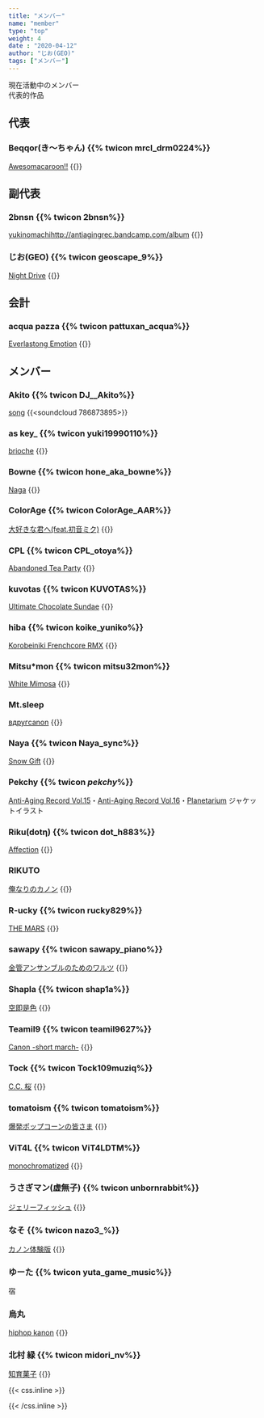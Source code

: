 ```yaml
---
title: "メンバー"
name: "member"
type: "top"
weight: 4
date : "2020-04-12"
author: "じお(GEO)"
tags: ["メンバー"]
---
```



現在活動中のメンバー  
 代表的作品

## 代表

### Beqqor(き～ちゃん) {{% twicon mrcl_drm0224%}}  

 [Awesomacaroon!!](https://antiagingrec.bandcamp.com/track/awesomacaroon)
{{<bandcamp album="4101696388" track="3888623764" href="http://antiagingrec.bandcamp.com/album/assorted-box" tracktitle="Awesomacaroon!!">}}

## 副代表

### 2bnsn {{% twicon 2bnsn%}}  

 [yukinomachi](https://antiagingrec.bandcamp.com/track/yukinomachi)http://antiagingrec.bandcamp.com/album
{{<bandcamp album="1417168045" track="1110710900" href="http://antiagingrec.bandcamp.com/album/anti-aging-record-vol-18" tracktitle="yukinomachi">}}

### じお(GEO) {{% twicon geoscape_9%}}  

 [Night Drive](https://antiagingrec.bandcamp.com/track/night-drive)
 {{<bandcamp album="4177004001" track="900890243" href="http://antiagingrec.bandcamp.com/album/anti-aging-record-vol-17" tracktitle="Night Drive">}}
 
 
## 会計 

### acqua pazza {{% twicon pattuxan_acqua%}}  

 [Everlastong Emotion](https://antiagingrec.bandcamp.com/track/Everlasting-Emotion) 
{{<bandcamp album="1417168045" track="2104415913" href="/anti-aging-record-vol-18" tracktitle="Everlasting Emotion">}} 

## メンバー

### Akito {{% twicon DJ__Akito%}}  

 [song](URL)
{{<soundcloud 786873895>}}


### as key_ {{% twicon yuki19990110%}}  

 [brioche](https://antiagingrec.bandcamp.com/track/brioche-2)
{{<bandcamp album="4101696388" track="3018294981" href="http://antiagingrec.bandcamp.com/album/assorted-box" tracktitle="brioche">}}

### Bowne {{% twicon hone_aka_bowne%}}  

 [Naga](https://antiagingrec.bandcamp.com/track/naga)
 {{<bandcamp album="1417168045" track="3251485584" href="http://antiagingrec.bandcamp.com/album/anti-aging-record-vol-18" tracktitle="Naga">}}
 
### ColorAge {{% twicon ColorAge_AAR%}}  

 [大好きな君へ​(​feat​.​初音ミク)](https://antiagingrec.bandcamp.com/track/feat)
 {{<bandcamp album="4101696388" track="3666069202" href="http://antiagingrec.bandcamp.com/album/assorted-box" tracktitle=" ">}}

### CPL {{% twicon CPL_otoya%}}  

 [Abandoned Tea Party](https://antiagingrec.bandcamp.com/track/abandoned-tea-party)
 {{<bandcamp album="4101696388" track="2302843939" href="http://antiagingrec.bandcamp.com/album/assorted-box" tracktitle="大好きな君へ​(​feat​.​初音ミク)">}}

### kuvotas {{% twicon KUVOTAS%}}  

 [Ultimate Chocolate Sundae](https://antiagingrec.bandcamp.com/track/ultimate-chocolate-sundae)
 {{<bandcamp album="4101696388" track="644024926/" href="http://antiagingrec.bandcamp.com/album/assorted-box" tracktitle="Ultimate Chocolate Sundae">}}

### hiba {{% twicon koike_yuniko%}}  

 [Korobeiniki Frenchcore RMX](https://antiagingrec.bandcamp.com/track/korobeiniki-frenchcore-rmx)
 {{<bandcamp album="4177004001" track="1364787918" href="http://antiagingrec.bandcamp.com/album/anti-aging-record-vol-17" tracktitle="Korobeiniki Frenchcore RMX">}}

### Mitsu*mon {{% twicon mitsu32mon%}}  

 [White Mimosa](https://antiagingrec.bandcamp.com/track/white-mimosa)
 {{<bandcamp album="4039323283" track="3267759035" href="http://antiagingrec.bandcamp.com/album/cocktails" tracktitle="White Mimosa">}}

### Mt.sleep   
 [вдругcanon](https://antiagingrec.bandcamp.com/track/canon)
 {{<bandcamp album="2930736149" track="3325615210" href="http://antiagingrec.bandcamp.com/album/canon-remix-compilation" tracktitle="вдругcanon">}}

### Naya {{% twicon Naya_sync%}}  

 [Snow Gift](https://antiagingrec.bandcamp.com/track/snow-gift)
 {{<bandcamp album="1417168045" track="2707353220" href="http://antiagingrec.bandcamp.com/album/anti-aging-record-vol-18" tracktitle="Snow Gift">}}

### Pekchy {{% twicon _pekchy_%}}  

 [Anti-Aging Record Vol.15](http://aar.lolipop.jp/m3-2018f.html)・[Anti-Aging Record Vol.16](https://antiagingrec.bandcamp.com/album/anti-aging-record-vol-16)・[Planetarium](https://antiagingrec.bandcamp.com/album/planetarium) ジャケットイラスト

### Riku(dotη) {{% twicon dot_h883%}}  

 [Affection](https://antiagingrec.bandcamp.com/track/affection)
 {{<bandcamp album="1417168045" track="3973498610" href="http://antiagingrec.bandcamp.com/album/anti-aging-record-vol-18" tracktitle="Affection">}}

### RIKUTO  
 [俺なりのカノン](https://antiagingrec.bandcamp.com/track/--9)
 {{<bandcamp album="2930736149" track="1181785156" href="http://antiagingrec.bandcamp.com/album/canon-remix-compilation" tracktitle="俺なりのカノン">}}

### R-ucky {{% twicon rucky829%}}  

 [THE MARS](https://antiagingrec.bandcamp.com/track/the-mars)
 {{<bandcamp album="2213291021" track="1944620109" href="http://antiagingrec.bandcamp.com/album/planetarium" tracktitle="THE MARS">}}

### sawapy {{% twicon sawapy_piano%}}  

 [金管アンサンブルのためのワルツ](https://antiagingrec.bandcamp.com/track/--6)
 {{<bandcamp album="2930736149" track="4085631069" href="http://antiagingrec.bandcamp.com/album/canon-remix-compilation" tracktitle="金管アンサンブルのためのワルツ">}}

### Shapla {{% twicon shap1a%}}   
 [空即是色](https://antiagingrec.bandcamp.com/track/--11)
 {{<bandcamp album="2213291021" track="2468654683" href="http://antiagingrec.bandcamp.com/album/planetarium" tracktitle="空即是色">}}

### Teamil9 {{% twicon teamil9627%}}  

 [Canon -short march-](https://antiagingrec.bandcamp.com/track/canon-short-march)
 {{<bandcamp album="2930736149" track="619777259/" href="http://antiagingrec.bandcamp.com/album/canon-remix-compilation" tracktitle="Canon -short march-">}}

### Tock {{% twicon Tock109muziq%}}  

 [C​.​C. 桜](https://antiagingrec.bandcamp.com/track/c-c)
 {{<bandcamp album="4039323283" track="1217600246" href="http://antiagingrec.bandcamp.com/album/cocktails" tracktitle="C​.​C. 桜">}}

### tomatoism {{% twicon tomatoism%}}  

 [爆発ポップコーンの皆さま](https://antiagingrec.bandcamp.com/track/-)
 {{<bandcamp album="4047585227" track="1079099356" href="http://antiagingrec.bandcamp.com/album/vol-155-hardcore-compilation" tracktitle="爆発ポップコーンの皆さま">}}

### ViT4L {{% twicon ViT4LDTM%}}  

 [monochromatized](https://antiagingrec.bandcamp.com/track/monochromatized)
 {{<bandcamp album="1417168045" track="1985702066" href="http://antiagingrec.bandcamp.com/album/anti-aging-record-vol-18" tracktitle="monochromatized">}}

### うさぎマン(虚無子) {{% twicon unbornrabbit%}}  

 [ジェリーフィッシュ](https://antiagingrec.bandcamp.com/track/--14)
 {{<bandcamp album="1417168045" track="1793355690" href="http://antiagingrec.bandcamp.com/album/anti-aging-record-vol-18" tracktitle="ジェリーフィッシュ">}}
 
### なそ {{% twicon nazo3_%}}  

 [カノン体験版](https://antiagingrec.bandcamp.com/track/--8)
 {{<bandcamp album="2930736149" track="147131222/" href="http://antiagingrec.bandcamp.com/album/canon-remix-compilation" tracktitle="カノン体験版">}}
 

### ゆーた {{% twicon yuta_game_music%}}  
 宿

### 烏丸
 [hiphop kanon](https://antiagingrec.bandcamp.com/track/hiphop-kanon)
 {{<bandcamp album="2930736149" track="2063480211" href="http://antiagingrec.bandcamp.com/album/canon-remix-compilation" tracktitle="hiphop kanon">}}

### 北村 緑 {{% twicon midori_nv%}}  

 [知育菓子](https://antiagingrec.bandcamp.com/track/--12)
 {{<bandcamp album="4101696388" track="750335809/" href="http://antiagingrec.bandcamp.com/album/assorted-box" tracktitle="知育菓子">}}

{{< css.inline >}}
<style>
.snsicon{transition: color 0.2s;}
.snsicon:hover { color:#cae8d5;}
</style>
{{< /css.inline >}}
